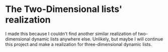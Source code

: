 # The Two-Dimensional lists' realization
I made this because I couldn't find another similar realization of two-dimensional dynamic lists anywhere else.
Unlikely, but maybe I will continue this project and make a realization for three-dimensional dynamic lists.

